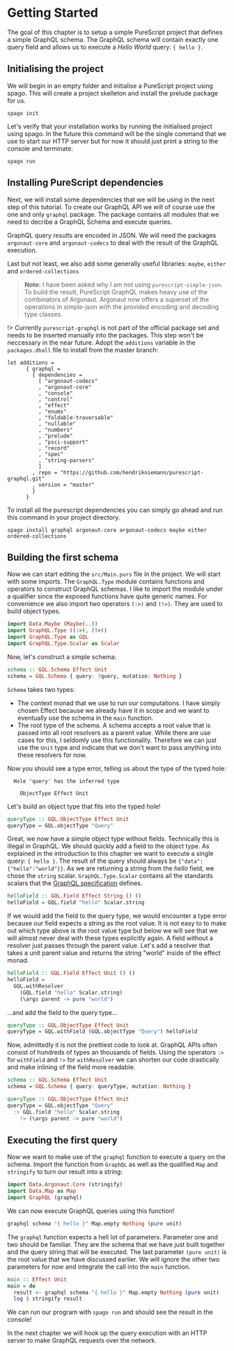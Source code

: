 # Getting Started

The goal of this chapter is to setup a simple PureScript project that defines a simple GraphQL schema.
The GraphQL schema will contain exactly one query field and allows us to execute a _Hello World_ query: `{ hello }`.

## Initialising the project

We will begin in an empty folder and initialise a PureScript project using spago.
This will create a project skelleton and install the prelude package for us.

```
spago init
```

Let's verify that your installation works by running the initialised project using spago.
In the future this command will be the single command that we use to start our HTTP server but for now it should just print a string to the console and terminate.

```
spago run
```

## Installing PureScript dependencies

Next, we will install some dependencies that we will be using in the next step of this tutorial.
To create our GraphQL API we will of course use the one and only `graphql` package.
The package contains all modules that we need to decribe a GraphQL Schema and execute queries.

GraphQL query results are encoded in JSON. We will need the packages `argonaut-core` and `argonaut-codecs` to deal with the result of the GraphQL execution.

Last but not least, we also add some generally useful libraries: `maybe`, `either` and `ordered-collections`

> **Note:**
> I have been asked why I am not using `purescript-simple-json`.
> To build the result, PureScript GraphQL makes heavy use of the combinators of Argonaut.
> Argonaut now offers a superset of the operations in simple-json with the provided encoding and decoding type classes.

!> Currently `purescript-graphql` is not part of the official package set and needs to be inserted manually into the packages.
This step won't be neccessary in the near future.
Adopt the `additions` variable in the `packages.dhall` file to install from the master branch:

```dhall
let additions =
      { graphql =
        { dependencies =
          [ "argonaut-codecs"
          , "argonaut-core"
          , "console"
          , "control"
          , "effect"
          , "enums"
          , "foldable-traversable"
          , "nullable"
          , "numbers"
          , "prelude"
          , "psci-support"
          , "record"
          , "spec"
          , "string-parsers"
          ]
        , repo = "https://github.com/hendrikniemann/purescript-graphql.git"
        , version = "master"
        }
      }
```

To install all the purescript dependencies you can simply go ahead and run this command in your project directory.

```
spago install graphql argonaut-core argonaut-codecs maybe either ordered-collections
```

## Building the first schema

Now we can start editing the `src/Main.purs` file in the project.
We will start with some imports.
The `GraphQL.Type` module contains functions and operators to construct GraphQL schemas.
I like to import the module under a qualifier since the exposed functions have quite generic names.
For convenience we also import two operators `(:>)` and `(!>)`.
They are used to build object types.

```purescript
import Data.Maybe (Maybe(..))
import GraphQL.Type ((:>), (!>))
import GraphQL.Type as GQL
import GraphQL.Type.Scalar as Scalar
```

Now, let's construct a simple schema:

```purescript
schema :: GQL.Schema Effect Unit
schema = GQL.Schema { query: ?query, mutation: Nothing }
```

`Schema` takes two types:

- The context monad that we use to run our computations.
  I have simply chosen Effect because we already have it in scope and we want to eventually use the schema in the `main` function.
- The root type of the schema.
  A schema accepts a root value that is passed into all root resolvers as a parent value.
  While there are use cases for this, I seldomly use this functionality.
  Therefore we can just use the `Unit` type and indicate that we don't want to pass anything into these resolvers for now.

Now you should see a type error, telling us about the type of the typed hole:

```
  Hole 'query' has the inferred type

    ObjectType Effect Unit
```

Let's build an object type that fits into the typed hole!

```purescript
queryType :: GQL.ObjectType Effect Unit
queryType = GQL.objectType "Query"
```

Great, we now have a simple object type without fields.
Technically this is illegal in GraphQL.
We should quickly add a field to the object type.
As explained in the introduction to this chapter we want to execute a single query: `{ hello }`.
The result of the query should always be `{"data":{"hello":"world"}}`.
As we are returning a string from the _hello_ field, we chose the `string` scalar.
`GraphQL.Type.Scalar` contains all the standards scalars that the [GraphQL specification](http://spec.graphql.org/June2018/#sec-Scalars) defines.

```purescript
helloField :: GQL.Field Effect String () ()
helloField = GQL.field "hello" Scalar.string
```

If we would add the field to the query type, we would encounter a type error because our field expects a string as the root value.
It is not easy to to make out which type above is the root value type but below we will see that we will almost never deal with these types explicitly again.
A field without a resolver just passes through the parent value.
Let's add a resolver that takes a unit parent value and returns the string "world" inside of the effect monad.

```purescript
helloField :: GQL.Field Effect Unit () ()
helloField =
  GQL.withResolver
    (GQL.field "hello" Scalar.string)
    (\args parent -> pure "world")
```

...and add the field to the query type...

```purescript
queryType :: GQL.ObjectType Effect Unit
queryType = GQL.withField (GQL.objectType "Query") helloField
```

Now, admittedly it is not the prettiest code to look at.
GraphQL APIs often consist of hundreds of types an thousands of fields.
Using the operators `:>` for `withField` and `!>` for `withResolver` we can shorten our code drastically and make inlining of the field more readable.

```purescript
schema :: GQL.Schema Effect Unit
schema = GQL.Schema { query: queryType, mutation: Nothing }

queryType :: GQL.ObjectType Effect Unit
queryType = GQL.objectType "Query"
  :> GQL.field "hello" Scalar.string
    !> (\args parent -> pure "world")
```

## Executing the first query

Now we want to make use of the `graphql` function to execute a query on the schema.
Import the function from `GraphQL` as well as the qualified `Map` and `stringify` to turn our result into a string:

```purescript
import Data.Argonaut.Core (stringify)
import Data.Map as Map
import GraphQL (graphql)
```

We can now execute GraphQL queries using this function!

```purescript
graphql schema "{ hello }" Map.empty Nothing (pure unit)
```

The `graphql` function expects a hell lot of parameters.
Parameter one and two should be familiar.
They are the schema that we have just built together and the query string that will be executed.
The last parameter `(pure unit)` is the root value that we have discussed earlier.
We will ignore the other two parameters for now and integrate the call into the `main` function.

```purescript
main :: Effect Unit
main = do
  result <- graphql schema "{ hello }" Map.empty Nothing (pure unit)
  log $ stringify result
```

We can run our program with `spago run` and should see the result in the console!

In the next chapter we will hook up the query execution with an HTTP server to make GraphQL requests over the network.
